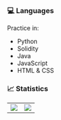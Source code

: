 ### 💻 Languages
Practice in:
- Python
- Solidity
- Java
- JavaScript
- HTML & CSS

### 📈 Statistics
<table>
  <tr>
    <td>
      <img src="https://github-readme-stats.vercel.app/api?username=jshstw&include_all_commits=true&show_icons=true&hide_title=true&count_private=true&hide_border=true" />
    </td>
    <td>
      <img src="https://github-readme-stats.vercel.app/api/top-langs/?username=jshstw&layout=compact&hide_border=true" />
    </td>
  </tr>
</table>
